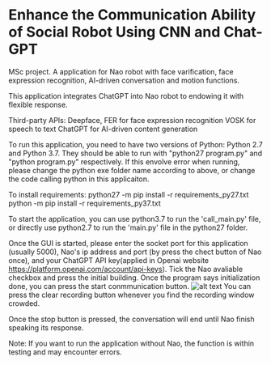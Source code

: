 # Enhance the Communication Ability of Social Robot Using CNN and Chat-GPT
MSc project. A application for Nao robot with face varification, face expression recognition, AI-driven conversation and motion functions.

This application integrates ChatGPT into Nao robot to endowing it with flexible response.

Third-party APIs:
Deepface, FER for face expression recognition
VOSK for speech to text
ChatGPT for AI-driven content generation

To run this application, you need to have two versions of Python: Python 2.7 and Python 3.7. They should be able to run with "python27 program.py" and "python program.py" respectively. If this envolve error when running, please change the python exe folder name according to above, or change the code calling python in this applicaiton.

To install requirements:
python27 -m pip install -r requirements_py27.txt
python -m pip install -r requirements_py37.txt

To start the application, you can use python3.7 to run the 'call_main.py' file, or directly use python2.7 to run the 'main.py' file in the python27 folder.

Once the GUI is started, please enter the socket port for this application (usually 5000), Nao's ip address and port (by press the chect button of Nao once), and your ChatGPT API key(applied in Openai website https://platform.openai.com/account/api-keys). Tick the Nao avaliable checkbox and press the initial building. Once the program says initialization done, you can press the start conmmunication button.
![alt text](https://github.com/Macreeeee/cognitive_robot_with_machine_learning/tree/main/src/recordings/pictures/gui_sample.jpg?raw=true)
You can press the clear recording button whenever you find the recording window crowded.

Once the stop button is pressed, the conversation will end until Nao finish speaking its response.

Note: If you want to run the application without Nao, the function is within testing and may encounter errors.
